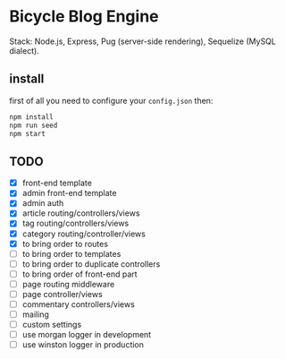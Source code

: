 # Bicycle Blog Engine
Stack: Node.js, Express, Pug (server-side rendering), Sequelize (MySQL dialect).  

## install
first of all you need to configure your `config.json` then:
```Javascript
npm install
npm run seed
npm start
```

## TODO
- [x] front-end template
- [x] admin front-end template
- [x] admin auth
- [x] article routing/controllers/views
- [x] tag routing/controllers/views
- [x] category routing/controller/views
- [x] to bring order to routes
- [ ] to bring order to templates
- [ ] to bring order to duplicate controllers
- [ ] to bring order of front-end part
- [ ] page routing middleware
- [ ] page controller/views
- [ ] commentary controllers/views
- [ ] mailing
- [ ] custom settings
- [ ] use morgan logger in development
- [ ] use winston logger in production
